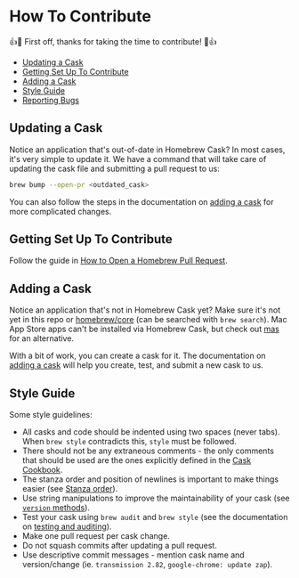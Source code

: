 # How To Contribute

:+1::tada: First off, thanks for taking the time to contribute! :tada::+1:

* [Updating a Cask](#updating-a-cask)
* [Getting Set Up To Contribute](#getting-set-up-to-contribute)
* [Adding a Cask](#adding-a-cask)
* [Style Guide](#style-guide)
* [Reporting Bugs](README.md#reporting-bugs)

## Updating a Cask

Notice an application that's out-of-date in Homebrew Cask? In most cases, it's very simple to update it. We have a command that will take care of updating the cask file and submitting a pull request to us:

```bash
brew bump --open-pr <outdated_cask>
```

You can also follow the steps in the documentation on [adding a cask](https://docs.brew.sh/Adding-Software-to-Homebrew#casks) for more complicated changes.

## Getting Set Up To Contribute

Follow the guide in [How to Open a Homebrew Pull Request](https://docs.brew.sh/How-To-Open-a-Homebrew-Pull-Request#cask-related-pull-request).

## Adding a Cask

Notice an application that's not in Homebrew Cask yet? Make sure it's not yet in this repo or [homebrew/core](https://github.com/Homebrew/homebrew-core) (can be searched with `brew search`). Mac App Store apps can't be installed via Homebrew Cask, but check out [mas](https://github.com/mas-cli/mas) for an alternative.

With a bit of work, you can create a cask for it. The documentation on [adding a cask](https://docs.brew.sh/Adding-Software-to-Homebrew#casks) will help you create, test, and submit a new cask to us.

## Style Guide

Some style guidelines:

* All casks and code should be indented using two spaces (never tabs). When `brew style` contradicts this, `style` must be followed.
* There should not be any extraneous comments - the only comments that should be used are the ones explicitly defined in the [Cask Cookbook](https://docs.brew.sh/Cask-Cookbook).
* The stanza order and position of newlines is important to make things easier (see [Stanza order](https://docs.brew.sh/Cask-Cookbook#stanza-order)).
* Use string manipulations to improve the maintainability of your cask (see [`version` methods](https://docs.brew.sh/Cask-Cookbook#version-methods)).
* Test your cask using `brew audit` and `brew style` (see the documentation on [testing and auditing](https://docs.brew.sh/Adding-Software-to-Homebrew#testing-and-auditing-the-cask)).
* Make one pull request per cask change.
* Do not squash commits after updating a pull request.
* Use descriptive commit messages - mention cask name and version/change (ie. `transmission 2.82`, `google-chrome: update zap`).
